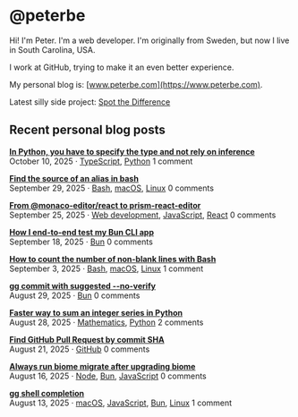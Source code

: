 # @peterbe

Hi! I'm Peter. I'm a web developer. I'm originally from Sweden, but now I live in South Carolina, USA.

I work at GitHub, trying to make it an even better experience.

My personal blog is: [www.peterbe.com](https://www.peterbe.com).

Latest silly side project: [Spot the Difference](https://spot-the-difference.peterbe.com)

## Recent personal blog posts

<!-- blog posts -->
[**In Python, you have to specify the type and not rely on inference**](https://www.peterbe.com/plog/in-python-you-have-to-specify-the-type-and-not-rely-on-inference)<br>
October 10, 2025 &middot; [TypeScript](https://www.peterbe.com/oc-TypeScript), [Python](https://www.peterbe.com/oc-Python) 1 comment

[**Find the source of an alias in bash**](https://www.peterbe.com/plog/find-the-source-of-an-alias-in-bash)<br>
September 29, 2025 &middot; [Bash](https://www.peterbe.com/oc-Bash), [macOS](https://www.peterbe.com/oc-macOS), [Linux](https://www.peterbe.com/oc-Linux) 0 comments

[**From @monaco-editor/react to prism-react-editor**](https://www.peterbe.com/plog/from-monaco-to-prism-react-editor)<br>
September 25, 2025 &middot; [Web development](https://www.peterbe.com/oc-Web+development), [JavaScript](https://www.peterbe.com/oc-JavaScript), [React](https://www.peterbe.com/oc-React) 0 comments

[**How I end-to-end test my Bun CLI app**](https://www.peterbe.com/plog/how-i-end-to-end-test-my-bun-cli-app)<br>
September 18, 2025 &middot; [Bun](https://www.peterbe.com/oc-Bun) 0 comments

[**How to count the number of non-blank lines with Bash**](https://www.peterbe.com/plog/how-to-count-the-number-of-non-blank-lines-with-bash)<br>
September 3, 2025 &middot; [Bash](https://www.peterbe.com/oc-Bash), [macOS](https://www.peterbe.com/oc-macOS), [Linux](https://www.peterbe.com/oc-Linux) 1 comment

[**gg commit with suggested --no-verify**](https://www.peterbe.com/plog/gg-commit-with-suggested-no-verify)<br>
August 29, 2025 &middot; [Bun](https://www.peterbe.com/oc-Bun) 0 comments

[**Faster way to sum an integer series in Python**](https://www.peterbe.com/plog/faster-way-to-sum-an-integer-series-in-python)<br>
August 28, 2025 &middot; [Mathematics](https://www.peterbe.com/oc-Mathematics), [Python](https://www.peterbe.com/oc-Python) 2 comments

[**Find GitHub Pull Request by commit SHA**](https://www.peterbe.com/plog/find-github-pull-request-by-commit-sha)<br>
August 21, 2025 &middot; [GitHub](https://www.peterbe.com/oc-GitHub) 0 comments

[**Always run biome migrate after upgrading biome**](https://www.peterbe.com/plog/always-run-biome-migrate-after-upgrading-biome)<br>
August 16, 2025 &middot; [Node](https://www.peterbe.com/oc-Node), [Bun](https://www.peterbe.com/oc-Bun), [JavaScript](https://www.peterbe.com/oc-JavaScript) 0 comments

[**gg shell completion**](https://www.peterbe.com/plog/gg-shell-completion)<br>
August 13, 2025 &middot; [macOS](https://www.peterbe.com/oc-macOS), [JavaScript](https://www.peterbe.com/oc-JavaScript), [Bun](https://www.peterbe.com/oc-Bun), [Linux](https://www.peterbe.com/oc-Linux) 1 comment
<!-- /blog posts -->
